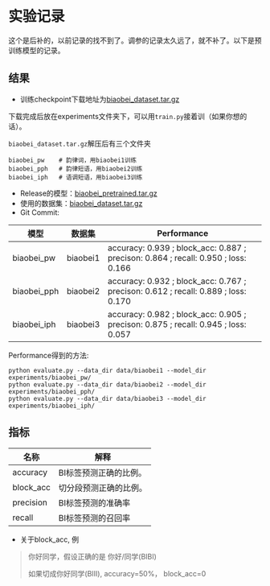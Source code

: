 # 实验记录

这个是后补的，以前记录的找不到了。调参的记录太久远了，就不补了。以下是预训练模型的记录。

## 结果

- 训练checkpoint下载地址为[biaobei_dataset.tar.gz](http://dvmvd-4602.kmlltpro.corp.kuaishou.com/prosody_prediction/biaobei_dataset.tar.gz)

下载完成后放在experiments文件夹下，可以用`train.py`接着训（如果你想的话）。

`biaobei_dataset.tar.gz`解压后有三个文件夹

```
biaobei_pw    # 韵律词，用biaobei1训练
biaobei_pph   # 韵律短语，用biaobei2训练
biaobei_iph   # 语调短语，用biaobei3训练
```

- Release的模型：[biaobei_pretrained.tar.gz](http://dvmvd-4602.kmlltpro.corp.kuaishou.com/prosody_prediction/biaobei_pretrained.tar.gz)
- 使用的数据集：[biaobei_dataset.tar.gz](http://dvmvd-4602.kmlltpro.corp.kuaishou.com/prosody_prediction/biaobei_dataset.tar.gz)
- Git Commit: 

| 模型       |   数据集   | Performance                                                  |
| ---------- | ---- | ------------------------------------------------------------ |
| biaobei_pw | biaobei1 | accuracy: 0.939 ; block_acc: 0.887 ; precison: 0.864 ; recall: 0.950 ; loss: 0.166 |
| biaobei_pph | biaobei2 | accuracy: 0.932 ; block_acc: 0.767 ; precison: 0.612 ; recall: 0.889 ; loss: 0.170 |
| biaobei_iph | biaobei3 | accuracy: 0.982 ; block_acc: 0.905 ; precison: 0.875 ; recall: 0.945 ; loss: 0.057 |

Performance得到的方法:

```shell
python evaluate.py --data_dir data/biaobei1 --model_dir experiments/biaobei_pw/
python evaluate.py --data_dir data/biaobei2 --model_dir experiments/biaobei_pph/
python evaluate.py --data_dir data/biaobei3 --model_dir experiments/biaobei_iph/
```

## 指标

| 名称      | 解释                   |
| --------- | ---------------------- |
| accuracy  | BI标签预测正确的比例。 |
| block_acc | 切分段预测正确的比例。 |
| precision | BI标签预测的准确率     |
| recall    | BI标签预测的召回率     |

- 关于block_acc, 例

> 你好同学，假设正确的是 你好/同学(BIBI)
>
> 如果切成你好同学(BIII), accuracy=50%， block_acc=0



